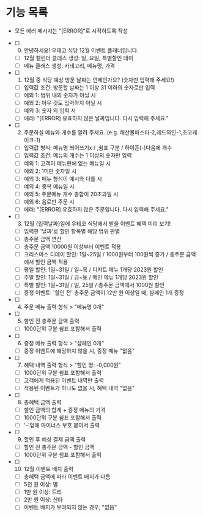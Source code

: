 # 기능 목록

- 모든 에러 메시지는 "[ERROR]"로 시작하도록 작성

- [ ] 0. 안녕하세요! 우테코 식당 12월 이벤트 플래너입니다.
  - [ ] 12월 캘린더 클래스 생성: 일, 요일, 특별할인 데이
  - [ ] 메뉴 클래스 생성: 카테고리, 메뉴명, 가격
- [ ] 1. 12월 중 식당 예상 방문 날짜는 언제인가요? (숫자만 입력해 주세요!)
  - [ ] 입력값 조건: 방문할 날짜는 1 이상 31 이하의 숫자로만 입력
  - [ ] 예외 1: 범위 내의 숫자가 아닐 시
  - [ ] 예외 2: 아무 것도 입력하지 아닐 시
  - [ ] 예외 3: 숫자 외 입력 시
  - [ ] 에러: "[ERROR] 유효하지 않은 날짜입니다. 다시 입력해 주세요."
- [ ] 2. 주문하실 메뉴와 개수를 알려 주세요. (e.g. 해산물파스타-2,레드와인-1,초코케이크-1)
  - [ ] 입력값 형식: 메뉴명 띄어쓰기x / ,쉼표 구분 / 하이픈(-)다음에 개수
  - [ ] 입력값 조건: 메뉴의 개수는 1 이상의 숫자만 입력
  - [ ] 예외 1: 고객이 메뉴판에 없는 메뉴일 시
  - [ ] 예외 2: 1미만 숫자일 시
  - [ ] 예외 3: 메뉴 형식이 예시와 다를 시
  - [ ] 예외 4: 중복 메뉴일 시
  - [ ] 예외 5: 주문메뉴 개수 총합이 20초과일 시
  - [ ] 예외 6: 음료만 주문 시
  - [ ] 에러: "[ERROR] 유효하지 않은 주문입니다. 다시 입력해 주세요."
- [ ] 3. 12월 {입력날짜}일에 우테코 식당에서 받을 이벤트 혜택 미리 보기!
  - [ ] 입력한 '날짜'로 할인 항목별 해당 범위 판별
  - [ ] 총주문 금액 연산
  - [ ] 총주문 금액 10000원 이상부터 이벤트 적용
  - [ ] 크리스마스 디데이 할인: 1일~25일 / 1000원부터 100원씩 증가 / 총주문 금액에서 할인 금액 적용
  - [ ] 평일 할인: 1일~31일 / 일~목 / 디저트 메뉴 1개당 2023원 할인
  - [ ] 주말 할인: 1일~31일 / 금~토 / 메인 메뉴 1개당 2023원 할인
  - [ ] 특별 할인: 1일~31일 / 일, 25일 / 총주문 금액에서 1000원 할인
  - [ ] 증정 이벤트: '할인 전' 총주문 금액이 12만 원 이상일 때, 샴페인 1개 증정
- [ ] 4. 주문 메뉴 출력 형식 > "메뉴명 0개"
- [ ] 5. 할인 전 총주문 금액 출력
  - [ ] 1000단위 구분 쉼표 포함해서 출력
- [ ] 6. 증정 메뉴 출력 형식 > "샴페인 0개"
  - [ ] 증정 이벤트에 해당하지 않을 시, 증정 메뉴 "없음"
- [ ] 7. 혜택 내역 출력 형식 > "할인 명: -0,000원"
  - [ ] 1000단위 구분 쉼표 포함해서 출력
  - [ ] 고객에게 적용된 이벤트 내역만 출력
  - [ ] 적용된 이벤트가 하나도 없을 시, 혜택 내역 "없음"
- [ ] 8. 총혜택 금액 출력
  - [ ] 할인 금액의 합계 + 증정 메뉴의 가격
  - [ ] 1000단위 구분 쉼표 포함해서 출력
  - [ ] '-'앞에 마이너스 부호 붙여서 출력
- [ ] 9. 할인 후 예상 결제 금액 출력
  - [ ] 할인 전 총주문 금액 - 할인 금액
  - [ ] 1000단위 구분 쉼표 포함해서 출력
- [ ] 10. 12월 이벤트 배지 출력
  - [ ] 총혜택 금액에 따라 이벤트 배지가 다름
  - [ ] 5천 원 이상: 별
  - [ ] 1만 원 이상: 트리
  - [ ] 2만 원 이상: 산타
  - [ ] 이벤트 배지가 부여되지 않는 경우, "없음"
